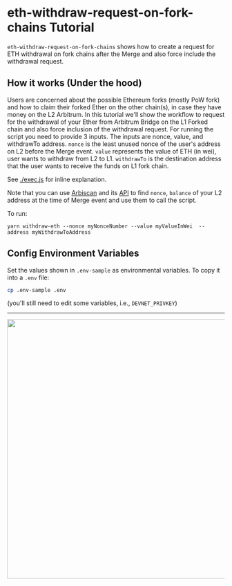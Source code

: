 # eth-withdraw-request-on-fork-chains Tutorial

`eth-withdraw-request-on-fork-chains` shows how to create a request for ETH withdrawal on fork chains after the Merge and also force include the withdrawal request.

## How it works (Under the hood)

Users are concerned about the possible Ethereum forks (mostly PoW fork) and how to claim their forked Ether on the other chain(s), in case they have money on the L2 Arbitrum. In this tutorial we'll show the workflow to request for the withdrawal of your Ether from Arbitrum Bridge on the L1 Forked chain and also force inclusion of the withdrawal request.
For running the script you need to provide 3 inputs. The inputs are nonce, value, and withdrawTo address. `nonce` is the least unused nonce of the user's address on L2 before the Merge event. `value` represents the value of ETH (in wei), user wants to withdraw from L2 to L1. `withdrawTo` is the destination address that the user wants to receive the funds on L1 fork chain.

See [./exec.js](./scripts/exec.js) for inline explanation.

Note that you can use [Arbiscan](https://arbiscan.io/) and its [API](https://arbiscan.io/apis) to find `nonce`, `balance` of your L2 address at the time of Merge event and use them to call the script.

To run:

```
yarn withdraw-eth --nonce myNonceNumber --value myValueInWei  --address myWithdrawToAddress
```

## Config Environment Variables

Set the values shown in `.env-sample` as environmental variables. To copy it into a `.env` file:

```bash
cp .env-sample .env
```

(you'll still need to edit some variables, i.e., `DEVNET_PRIVKEY`)

---

<p align="center"><img src="../../assets/offchain_labs_logo.png" width="600"></p>
